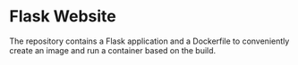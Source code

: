 # Flask Website

The repository contains a Flask application and a Dockerfile to conveniently create an image and run a container based on the build.
